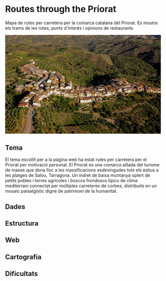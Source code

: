 # Routes through the Priorat
  Mapa de rutes per carretera per la comarca catalana del Priorat. 
  Es mostra els trams de les rutes, punts d'interés i opinions de restaurants

  ![foto](./images/Bellmunt_del_Priorat.jpg)


## Tema
  El tema escollit per a la pàgina web ha estat rutes per carretera per el Priorat 
  per motivació personal. El Priorat es una comarca aillada del turisme de mases 
  que dona lloc a les massificacions esdevingudes tots els estius a les platges 
  de Salou, Tarragona. Un indret de baixa muntanya oplert de petits pobles i terres agrícoles 
  i boscos frondosos típics de clima mediterrani connectat per múltiples carreteres 
  de corbes, distribuits en un mosaic paisatgistic digne de patrimoni de la humanitat.
  
## Dades

## Estructura

## Web

## Cartografia

## Dificultats
